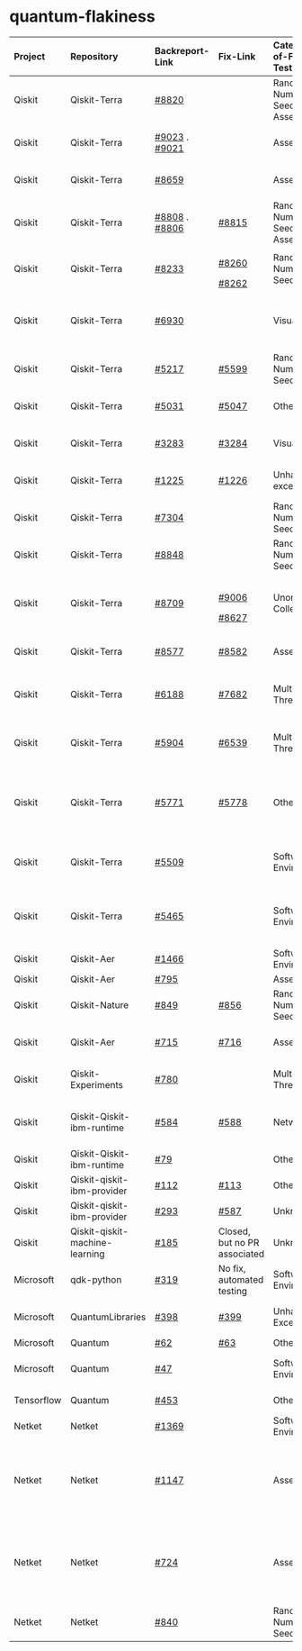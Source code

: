 # quantum-flakiness
| Project |  Repository |               Backreport-Link                   |  Fix-Link | Categories-of-Flaky-Test |      Categories-of-Fix            |
| :---    |    :---     |                       :---                      |  :---    |         :---              |              :---                 |
| Qiskit  | Qiskit-Terra | [#8820](https://github.com/Qiskit/qiskit-terra/pull/8820) |           |   Random Number Seed, Assertion    | Fix random seed to a fixed value  |
| Qiskit  | Qiskit-Terra | [#9023](https://github.com/Qiskit/qiskit-terra/pull/9023) \.  [#9021](https://github.com/Qiskit/qiskit-terra/pull/9021) |   | Assertion | Loose the thresholds of an assertion |
| Qiskit  | Qiskit-Terra | [#8659](https://github.com/Qiskit/qiskit-terra/pull/8659) |           | Assertion | Loose thresholds of equal test |
| Qiskit  | Qiskit-Terra | [#8808](https://github.com/Qiskit/qiskit-terra/pull/8808) \. [#8806](https://github.com/Qiskit/qiskit-terra/issues/8806) | [#8815](https://github.com/Qiskit/qiskit-terra/pull/8815) | Random Number Seed, Assertion | Fixed random seed, and more |
| Qiskit  | Qiskit-Terra | [#8233](https://github.com/Qiskit/qiskit-terra/issues/8233) | <p>[#8260](https://github.com/Qiskit/qiskit-terra/pull/8260)</p> [#8262](https://github.com/Qiskit/qiskit-terra/pull/8262) | Random Number Seed | Fixed random seed |
| Qiskit  | Qiskit-Terra | [#6930](https://github.com/Qiskit/qiskit-terra/pull/6930) |           |       Visualization      | Add wrappers to detect incomplete file formats  |
| Qiskit  | Qiskit-Terra | [#5217](https://github.com/Qiskit/qiskit-terra/issues/5217) | [#5599](https://github.com/Qiskit/qiskit-terra/pull/5599) | Random Number Seed  | Fixed random seed |
| Qiskit  | Qiskit-Terra | [#5031](https://github.com/Qiskit/qiskit-terra/issues/5031) | [#5047](https://github.com/Qiskit/qiskit-terra/pull/5047) | Others | Remove hypothesis deadline  |
| Qiskit  | Qiskit-Terra | [#3283](https://github.com/Qiskit/qiskit-terra/issues/3283) | [#3284](https://github.com/Qiskit/qiskit-terra/pull/3284) | Visualization | Update reference files |
| Qiskit  | Qiskit-Terra | [#1225](https://github.com/Qiskit/qiskit-terra/issues/1225) | [#1226](https://github.com/Qiskit/qiskit-terra/pull/1226) | Unhandled exception | Add exception handler |
| Qiskit  | Qiskit-Terra | [#7304](https://github.com/Qiskit/qiskit-terra/pull/7304) |           |   Random Number Seed | Fixed random number seed |
| Qiskit  | Qiskit-Terra | [#8848](https://github.com/Qiskit/qiskit-terra/pull/8848) |           |   Random Number Seed | Fixed random seed |
| Qiskit  | Qiskit-Terra | [#8709](https://github.com/Qiskit/qiskit-terra/issues/8709) | <p>[#9006](https://github.com/Qiskit/qiskit-terra/pull/9006)</p>  [#8627](https://github.com/Qiskit/qiskit-terra/pull/8627) | Unordered Collection | Compare key-by-key instead of the insertion order |
| Qiskit  | Qiskit-Terra | [#8577](https://github.com/Qiskit/qiskit-terra/issues/8577) | [#8582](https://github.com/Qiskit/qiskit-terra/pull/8582) | Assertion | Remove time senstive assert |
| Qiskit  | Qiskit-Terra | [#6188](https://github.com/Qiskit/qiskit-terra/issues/6188) | [#7682](https://github.com/Qiskit/qiskit-terra/pull/7682) | Multi-Threading | Bumping the minimum symengine version |
| Qiskit  | Qiskit-Terra | [#5904](https://github.com/Qiskit/qiskit-terra/issues/5904) | [#6539](https://github.com/Qiskit/qiskit-terra/pull/6539) | Multi-Threading | Disables the use of parallel sphinx |
| Qiskit  | Qiskit-Terra | [#5771](https://github.com/Qiskit/qiskit-terra/issues/5771) | [#5778](https://github.com/Qiskit/qiskit-terra/pull/5778) | Others | Ensuring all instruction objects in scheduled circuit are different |
| Qiskit  | Qiskit-Terra | [#5509](https://github.com/Qiskit/qiskit-terra/pull/5509) |           | Software Environment | Change the deprecation shim in qiskit.util |
| Qiskit  | Qiskit-Terra | [#5465](https://github.com/Qiskit/qiskit-terra/pull/5465) |           | Software Environment | "Expands the macOS skip on the tests to be python >= 3.8" |
| Qiskit  | Qiskit-Aer | [#1466](https://github.com/Qiskit/qiskit-aer/issues/1466) |           | Software Environment |  |
| Qiskit  | Qiskit-Aer | [#795](https://github.com/Qiskit/qiskit-aer/pull/795) |           |  Assertion |  |
| Qiskit  | Qiskit-Nature | [#849](https://github.com/Qiskit/qiskit-nature/issues/849) | [#856](https://github.com/Qiskit/qiskit-nature/pull/856) | Random Number Seed | Fix random seed |
| Qiskit  | Qiskit-Aer | [#715](https://github.com/Qiskit/qiskit-nature/issues/715) | [#716](https://github.com/Qiskit/qiskit-nature/pull/716) | Assertion | Add approximate equal |
| Qiskit  | Qiskit-Experiments | [#780](https://github.com/Qiskit/qiskit-experiments/pull/780) |        | Multi-Threading | Set the number of threads to 1 |
| Qiskit  | Qiskit-Qiskit-ibm-runtime | [#584](https://github.com/Qiskit/qiskit-ibm-runtime/issues/584) | [#588](https://github.com/Qiskit/qiskit-ibm-runtime/pull/588) | Network | Wait until websocket finished connection |
| Qiskit  | Qiskit-Qiskit-ibm-runtime | [#79](https://github.com/Qiskit/qiskit-ibm-runtime/pull/79) |           | Others | Set unique program id |
| Qiskit  | Qiskit-qiskit-ibm-provider | [#112](https://github.com/Qiskit/qiskit-ibm-provider/issues/112) | [#113](https://github.com/Qiskit/qiskit-ibm-provider/pull/113) | Others | Filter test |
| Qiskit  | Qiskit-qiskit-ibm-provider | [#293](https://github.com/Qiskit/qiskit-ibm-provider/issues/293) | [#587](https://github.com/Qiskit/qiskit-ibmq-provider/pull/587) | Unknown | |
| Qiskit  | Qiskit-qiskit-machine-learning | [#185](https://github.com/Qiskit/qiskit-machine-learning/issues/185) | Closed, but no PR associated | Unknown | Set the number of threads to 1 |
| Microsoft  | qdk-python | [#319](https://github.com/microsoft/qdk-python/issues/319) | No fix, automated testing | Software Environment | Live test in CI |
| Microsoft  | QuantumLibraries | [#398](https://github.com/microsoft/QuantumLibraries/issues/398) | [#399](https://github.com/microsoft/QuantumLibraries/pull/399) | Unhandled Exceptions | Ignore negative value |
| Microsoft  | Quantum | [#62](https://github.com/microsoft/Quantum/issues/62) | [#63](https://github.com/microsoft/Quantum/pull/63) | Others | Delete space |
| Microsoft  | Quantum | [#47](https://github.com/microsoft/Quantum/pull/47) | | Software Environment | Update the version of Electron |
| Tensorflow | Quantum | [#453](https://github.com/tensorflow/quantum/pull/453) |           | Others | Fixed output manually |
| Netket  | Netket | [#1369](https://github.com/netket/netket/pull/1369) |           | Software Environment | Simplified tests |
| Netket  | Netket | [#1147](https://github.com/netket/netket/pull/1147) |           | Assertion | Bump assert tolerance (replace hard-coded tolerance with the error of mean) |
| Netket  | Netket | [#724](https://github.com/netket/netket/pull/724) |           | Assertion | Bump assert tolerance (from atol=1e-10 to 1e-8), atol=absolute tolerance |
| Netket  | Netket | [#840](https://github.com/netket/netket/pull/840) |           | Random Number Seed | Fix random seed |










